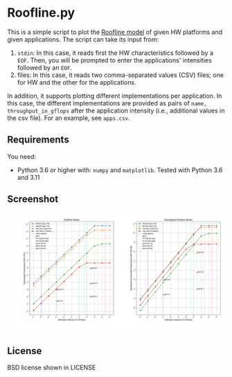 Roofline.py
===========

This is a simple script to plot the [Roofline model](https://dl.acm.org/citation.cfm?id=1498785) of
given HW platforms and given applications.
The script can take its input from:
1. `stdin`: In this case, it reads first the HW characteristics followed by a `EOF`.
   Then, you will be prompted to enter the applications' intensities followed by an `EOF`.
2. files: In this case, it reads two comma-separated values (CSV) files; one for HW and the other
   for the applications.

In addition, it supports plotting different implementations per application. In
this case, the different implementations are provided as pairs of `name, throughput_in_gflops` after
the application intensity (i.e., additional values in the csv file). For an
example, see `apps.csv`.

Requirements
------------
You need:
* Python 3.6 or higher with: `numpy` and `matplotlib`. Tested with Python 3.6 and 3.11


Screenshot
----------

![Example](img/example.png "Example of roofline plot produced by the script")

License
-------
BSD license shown in LICENSE
